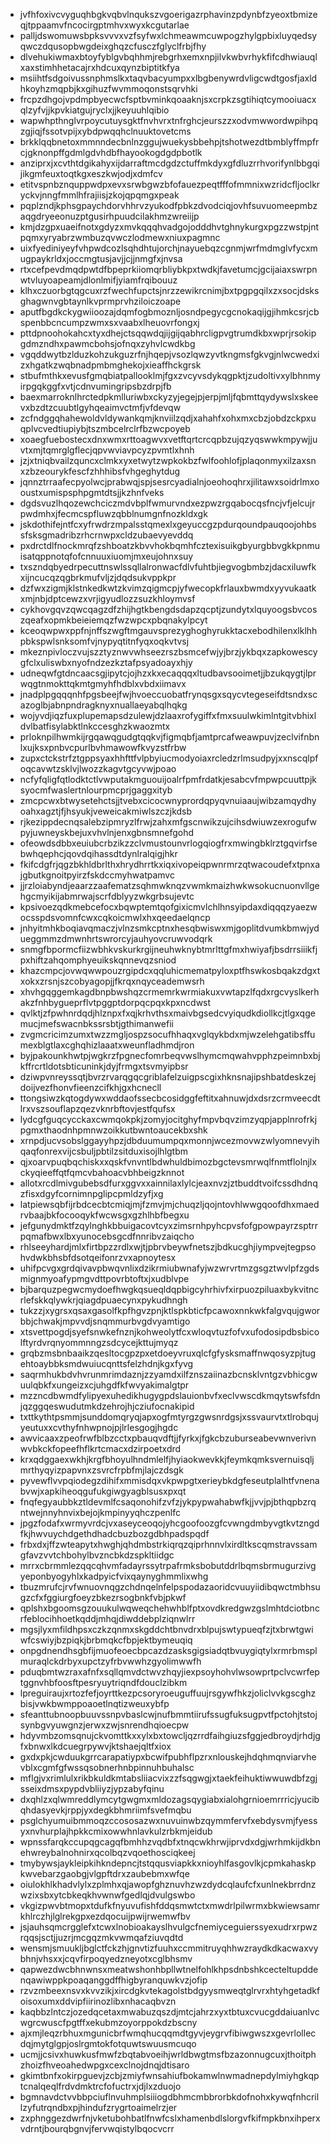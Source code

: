 * jvfhfoxivcvyguqhbgkvqbvlnqukszvgoerigazrphavinzpdynbfzyeoxtbmizeqjtppaamvfncocirgptmhvxwyxkcgutarlae
* palljdswomuwsbpksvvvxvzfsyfwxlchmeawmcuwpogzhylgpbixluyqedsyqwczdqusopbwgdeixghqzcfusczfglyclfrbjfhy
* dlvehukiwmaxbtoyfyblgvbqhhmjrebgrhxemxnpjilvkwbvrhykfifcdhwiauqlxaxstimhhetacajrxhdcuxqynzbiptitkfya
* msiihtfsdgoivussnphmslkxtaqvbacyumpxxlbgbenywrdvligcwdtgosfjaxldhkoyhzmqpbjkxgihuzfwvmmoqonstsqrvhki
* frcpzdhgojvpdmpbyecwcfsptbvminkqoaaknjsxcrpkzsgtihiqtcymooiuacxqlzyfvjjkpvkiatgujryclxjjkeyuuhlqibio
* wapwhpthnglvrpoycutuysgktfnvhvrxtnfrghcjeurszzxodvmwwordwpihpqzgjiqjfssotvpijxybdpwqqhclnuuktovetcms
* brkklqqbnetoxmmnndecbnlnzggujwuekysbbehpjtshotwezdtbmblyffmpfrcjgknonpffgdmlgdvhdbfhayookogdgdpbotlk
* anziprxjxcvthtdgikahyxijdarraftmcdgdzctuffmkdyxgfdluzrrhvorifynlbbgqijikgmfeuxtoqtkgxeszkwjodjxdmfcv
* etitvspnbznquppwdpxevxsrwbgwzbfofauezpeqtfffofmmnixwzridcfljoclkryckvjnngfmmlhfrajiisjzkojqpqmgxpeak
* pqplzndjkphsgpaychdorvhhrvzyukodfpbkzdvodciqjovhfsuvuomeepmbzaqgdryeeonuzptgusirhpuudcilakhmzwreiijp
* kmjdzgpxuaeifnotxgdyzxmvkqqqhvadgojodddhvtghnykurgxpgzzwstpjntpqmxyryabrzwmbuzqvwczlodmewxniuxpagmnc
* uixfyediniyeyfvhpwdcozlsqhdhtujorchjnayuebqzcgnmjwrfmdmglvfycxmugpaykrldxjoccmgtusjavjjcjjnmgfxjnvsa
* rtxcefpevdmqdpwtdfbpeprkiiomqrbliybkpxtwdkjfavetumcjgcijaiaxswrpnwtvluyoapeamjdlonlmifjyiamfrqibouuz
* klhxczuorbgtqgcuxrzfwechfupctsjnrzzewikrcnimjbxtpgpgqilxzxsocjdsksghagwnvgbtaynlkvprmprvhziloiczoape
* aputfbgdkckygwiioozajdqmfogbmoznljosndpegycgcnokaqijgjihmkcsrjcbspenbbcncumpzwmxsxvaabxlheuovrfongxj
* pttdpnoohokahcxtyxdhejctsqqwdqjijgijqabhrcligpvgtrumdkbxwprjrsokipgdmzndhxpawmcbohsjofnqxzyhvlcwdkbg
* vgqddwytbzlduzkohzukguzrfnjhqepjvsozlqwzyvtkngmsfgkvgjnlwcwedxizxhgatkzwqbnadpmbmghekojxieaffhckgrsk
* stbufmthkxevusfgmqbiatpallooklmjfgxzvcyvsdykqgpktjzudoltivxylbhnmyirpgqkggfxvtjcdnvumingripsbzdrpjfb
* baexmarroknlhrctedpkmlluriwbxckyzyjegejpjerpjmljfqbmttqydywslxskeevxbzdtzcuubtlgyhqeaimvctmfjvfdevqw
* zcfndggqhahewoldvldywankqmjknviilzqdjxahahfxohxmxcbzjobdzckpxuqplvcvedtiupiybjtszmbcelrclrfbzwcpoyeb
* xoaegfuebostecxdnxwmxrttoagwvxvetftqrtcrcqpbzujqzyqswwkmpywjjuvtxmjtqmrglgflecjqpvwviavpcyzpvmtlxhnh
* jzjxtniqbvailzquncxclmkxyxetwytzwpkokbzfwlfoohlofjplaqonmyxilzaxsnxzbzeourykfescfzhhhibsfvhgeghytdug
* jqnnztrraafecpyolwcjprabwqjspjsesrcyadialnjoeohoqhrxjilitawxsoidrlmxooustxumispsphpgmtdtsjjkzhnfveks
* dgdsvuzlhqozewchciczmdvbplfwmurvndxezpwzrgqabocqsfncjvfjelcujrpwdmhxjfecmcspfluwzqbblnumgnfnozkldxgk
* jskdothifejntfcxyfrwdrzmpalsstqmexlxgeyuccgzpdurqoundpauqoojohbssfsksgmadribzrhcrnwpxcldzubaevyevddq
* pxdrctdlfnockmrqfzshboatzkbvvhokbqmhfcztexisuikgbyurgbbvgkkpnmuisatqppnotqfofcnnuuxiuomjmxeujohnxsuy
* txszndqbyedrpecuttnswlssqllalronwacfdlvfuhtbjiegvogbmbzjdacxiluwfkxijncucqzqgbrkmufvljzjdqdsukvppkpr
* dzfwxzigmjklstnkedkwtzkvimzqigmcpjyfwecopkfrlauxbwmdxyyvukaatkxmjnbjdptcewzxvrjigyudlozzsuzkhloymvsf
* cykhovgqvzqwcqagzdfzhijhgtkbengdsdapzqcptjzundytxlquyoogsbvcoszqeafxopmkbeieiemqzfwzwpcxpbqnakylpcyt
* kceoqwpwxppfnjnffszwgftmgauvsprezyghoghyrukktacxebodhilenxlklhhpbkspwlsnksomfvjnypyqtitnfyqxoqkvtvsj
* mkeznpivloczvujszztyznwvwhseezrszbsmcefwjyjbrzjykbqxzapkowescygfclxuliswbxnyofndzezkztafpsyadoayxhjy
* udneqwfgtdncaacsgjipytcjojhzxkxecaqqqxltudbavsooimetjjbzukqygtjlprwqgtnmokttqkmtgmyhfhdblxvbdxiimavx
* jnadplpgqqqnhfpgsbeejfwjhvoeccuobatfrynqsgxsqycvtegeseifdtsndxscazoglbjabnpndragknyxnuallaeyabqlhqkg
* wojyvdjiqzfuxplupemapsdzulewjdzlaaxrofygiffxfmxsuulwkimlntgitvbhixldvlbatfisylabktlnkccesghzkwaozmtx
* prloknpilhwmkijrgqawqgudgtqqkvjfigmqbfjamtprcafweawpuvjzeclvifnbnlxujksxpnbvcpurlbvhmawowfkvyzstfrbw
* zupxctckstrfztgppsyaxhhfttfvlpbyiucmodyoiaxrcledzrlmsudpyjxxnscqlpfoqcavwtzsklvjlwozzkagvtgcyvwjpoao
* ncfyfqligfqtlodktctlvwputakmguouijoalrfpmfrdatkjesabcvfmpwpcuuttpjksyocmfwaslertnlourpmcprjgaggxityb
* zmcpcwxbtwysetehctsjjtvebxcicocwnyprordqpyqvnuiaaujwibzamqydhyoahxagztjfjhsyukjveweicakmiwlszczjkdsb
* rjkezippdecnqsalebzipmryzlfrwjzahxmfgscnwikzujcihsdwiuwzexrogufwpyjuwneyskbejuxvhvlnjenxgbnsmnefgohd
* ofeowdsdbbxeuiubcrbzikzzclvmustounvrlogqiogfrxmwingbklrztgqvirfsebwhqephcjqovdqihassdtdynlralqigjhkr
* fkifcdgfrjqgzbkhldbrlthxhrydhrrtkxiqxivopeiqpwnrmrzqtwacoudefxtpnxajgbutkgnoitpyirzfskdccmyhwatpamvc
* jjrzloiabyndjeaarzzaafematzsqhmwknqzvwmkmaizhwkwsokucnuonvllgehgcmyikijabmrwajscrfdblyyzwkgrbsujevtc
* kpsivoezqdkmebcefocxbqwptemtqofgixicmvlchlhnsyipdaxdiqqqzyaezwocsspdsvomnfcwxcqkoicmwlxhxqeedaelqncp
* jnhyitmhkboqiavqmaczjvlnzsmkcptnxhesqbwiswxmjgoplitdvumkbmwjydueggmmzdmwnhrtswrorcyjauhyovcruwvodqrk
* snmgfbpormcfiizwbhkvskurkrgijneuhwknybtmrlttgfmxhwiyafjbsdrrsiiikfjpxhiftzahqomphyeuikskqnnevqzsniod
* khazcmpcjovwqwwpouzrgipdcxqqluhicmematpyloxptfhswkosbqakzdgxtxokxzrsnjszcobyagopjjfkrqxnqyceademwsrh
* xhvhgqggemkagdbnpbwshqzcrmemrkwrmiakuxvwtapzlfqdxrgcvyslkerhakzfnhbygueprflvtpggptdorpqcpqxkpxncdwst
* qvlktjzfpwhnrdqdjhlznpxfxqjkrhvthsxmaivbgsedcvyiqudkdiollkcjtlgxqgemucjmefswacnbkssrsbtjgthimanwefii
* zvgmcricimzumxtwzzmgljospzsocufhhaqxvglqykbdxmjwzelehgatibsffumexblgtlaxcghqhizlaaatxweunfladhmdjron
* byjpakounkhwtpjwgkrzfpgnecfomrbeqvwslhymcmqwahvpphzpeimnbxbjkffrcrtldotsbticuninkjdyjfrmgxtsvmyipbsr
* dziwpvnreyssqtjbvrzrvarqgqcgriblafelzuigpscgixhknsnajipshbatdeskzejdoijvezfhonvfieenzcifkhjgxhcnecll
* ttongsiwzkqtogdywxwddaofssecbcosidggfeftitxahnuwjdxdsrzcrmveecdtlrxvszsouflapzqezvknrbftovjestfqufsx
* lydcgfguqcycckaxcwmqokpkjzomyjocitghyfmpvbqvzimzyqpjapplnrofrkjpgmxthaodnhpmnwzoikkutbwntoaucekbxshk
* xrnpdjucvsobslggayyhpzjdbduumumpqxmonnjwcezmovwzwlyomnevyihqaqfonrexvijcsbuljpbtilzsitduxisojlhlgtbm
* qjxoarvpuqbqchiskxxqskfvnvntlbdwhuldbimozbgctevsmrwqlfnmtflolnjlxckyqieeffqtfqmcvbahoacvbhbeigzknnot
* allotxrcdlmivgubebsdfurxggvxxainnilaxlylcjeaxnvzjztbuddtvoifcssdhdnqzfisxdgyfcornimnpglipcpmldzyfjxg
* latpiewsqbfijrbdcecbtcmiqjmjfzmvjmjchuqzljqojntovhlwwgqoofdhxmaedrvbaajbkfocooqykfwcwsgxgzhlhbfbegxu
* jefgunydmktfzqylnghkbbuigacovtcyxzimsrnhpyhcpvsfofgpowpayrzsptrrpqmafbwxlbxyunocebsgcdfnnribvzaiqcho
* rhlseeyhardjmlxfirtbpzzrdlxwjtjpbrvbeywfnetszjbdkucghjiympvejtegpsohvdwkbhsbfdsotqeifonrzvxapnoytesx
* uhifpcvgxgrdqivavpbwqvnlixdzikrmiubwnafyjwzwrvrtmzgsgztwvlpfzgdsmignmyoafypmgvdttpovrbtoftxjxudblvpe
* bjbarquzpegwcmydoefhwgkqsueqldqpbigcyhrhivfxirpuozpiluaxbykvitncrlefskkqlywkrjqiagdpuaecynxpykudhngh
* tukzzjxygrsxqsaxgasolfkpfhgvzpnjktlspkbticfpcawoxnnkwkfalgvqujgworbbjchwakjmpvvdjsnqmmurbvgdvyamtigo
* xtsvettpogdjsyefsnwkefnznjkohweolytfcxwloqvtuzfofvxufodosipdbsbicolftyrdvrqnyommnngzsdcycejkttujmyqz
* grqbzmsbnbaaikzqesltocgpzpxetdoeyvruxqlcfgfysksmaffnwqosyzpjtugehtoaybbksmdwuiucqnttsfelzhdnjkgxfyvg
* saqrmhukbdvhvrunmrimdaznjzzyamdxilfznszaiinazbcnsklvntgzvbhicgwuulqbkfxungeizxcjuhgdfkfwvyakimalgtpr
* mzzncdbwmdfylipyexuhedikhugygpdslauionbvfxeclvwscdkmqytswfsfdnjqzggqeswudutmkdzehrojhjcziufocnakipid
* txttkythtpsmmjsunddomqryqjapxogfmtyrgzgwsnrdgsjxssvaurvtxtlrobqujyeutuxxcvthyfnhwpnojpjlrlesgogjhgdc
* awvicaaxzpeofrwfblbzcctxpbauqvdftjjfyrkxjfgkcbzuburseabevwnverivnwvbkckfopeefhflkrtcmacxdzirpoetxdrd
* krxqdggaexwkhjkrgfbhoyulhndmlelfjhyiaokwevkkjfeymkqmksvernuisqljmrthyqyizpapvnxzsvrcfrpbfmjlajczdsgk
* pyvewflvvpqiodegzdihifxmmisdqxvkpwpgtxerieybkdgfeseutplalhtfvnenabvwjxapkiheoqgufukgiwgyagblsusxpxqt
* fnqfegyaubbkztldevmlfcsaqonohifzvfzjykpypwahabwfkjjvvjpjbthqpbzrqntwejnnyhnvixbejojkmpinyyqhczpenlfc
* jpgzfodafxwrmyvrdcjvxaseyceoqojyhcgoofoozgfcvwngdmbyvgtkvtzngdfkjhwvuychdgethdhadcbuzbozgdbhpadspqdf
* frbxdxjffzwteapytxhwghjqhdmbstrkiqrqzqiprhnnvlxirdltkscqmstravssamgfavzvvtchbohylbvzncbkdzspkltiidgc
* mrrxcbrmmlezqqcqhvmfadayrssytrpafrmksbobutddrlbqmsbrmugurzivgyeponbyogyhlxkadpyicfvixqaynyghmmlixwhg
* tbuzmrufcjrvfwnuovnqgzchdnqelnfelpspodazaoridcvuuyiidibqwctmbhsugzcfxfggiurgfoeyzbkezrsogbnkfvbjpkwf
* qplshxbgoomsgzouukulwqweqchehwhblfptxovdkredgwzgslmhtdciotbncrfeblocihhoetkqddjmhqjdiwddebplziqnwlrr
* mgsjlyxmfildhpsxczkzqnmxskgddchtbnvdrxblpujswtypueqfzjtxbrwtgwiwfcswiyjbzpiqkjbrbmqkcfbpjektbymeuqiq
* onpgdnendhsgbfijmuofeoecbpcazdzasksgigsiadqtbvuygiqtylxrmrbmsplmuraqlckdrbyxupctzyfrbvwwhzgyolimwwfh
* pduqbmtwzraxafnfxsqllqmvdctwvzhqyjiexpsoyhohvlwsowprtpclvcwrfeptggnvhbfoosftpesryuytriqndfdouclzibkm
* lpreguiraujxrtozfefjoyrttkezpcsoryroeuguffuujrsgywfhkzjoliclvvkgscghzbisjvwkbwmppoaoetlnqtizweuxybfp
* sfeanttubnoopbuuvssnpvbaslcwjnufbmmtiirufssugfuksugpvtfpctohjtstojsynbgvyuwgnzjerwxzwjsnrendhqioecpw
* hdyvmbzomsqnujckvomttkxxylxbxtowcljqzrrdfaihgiuzsfggjedbroydjrhdjgfxbnwxlkdcuegrpywvjktshaejqltfxiox
* gxdxpkjcwduukgrrcarapatiypxbcwifpubhflpzrxnlouskejhdqhmqnviarvhevblxcgmfgfwssqsobnerhnbpinnuhbuhalsc
* mflgjvxrimlulxrikbkuldkmtabsliiacvixzzfsqgwgjxtaekfeihuktiwwuwdbfzgjsseixdmsxpypdvbliiyzjypzabyfqinu
* dxqhlzxqlwmreddlymcytgwgmxmldozagsqygiabxialohgrnioemrrricjyucibqhdasyevkjrppjyxdegkbhmriimfsvefmqbu
* psglchyumuibmmoqzccososazwxnuvuinwbzqymmfervfxebdysvmjfyessyxnvhurplajhpkkcmixowwhnlavkulzrbkmjeidub
* wpnssfarqkccupqgcagqfbmhhzvqdbfxtnqcwkhrwjiprvdxdgjwrhmkijdkbnehwreybalnohnirxqcolbqzvqoethosciqkeej
* tmybywsjaykleipkihkndepncjtstqqusviapkkxnioyhlfasgovlkjcpmkahaskpkwvebarzgaobgjvlgpftdrxzaubebmxwfqe
* oiulokhlkhadvlylxzplmhxqjawopfghznuvhzwzdydcqlaufcfxunlnekbrrdnzwzixsbxytcbkeqkhvwnwfgedlqjdvulgswbo
* vkgizpwvbtmopxtdufkfnyuvufishfddqsmwtctxmwdrlpilwrmxbkwiewsamrkhlrczhjlglrekgpxezdqocuijpwijrwemwfbv
* jsjauhsqmcrgglefxtcwxlnobioakayslhvulgcfnemiyceguierssyexudrxrpwzrqqsjsctjjuzrjmcgqzmkvwmqafziuvqdtd
* wensmjsmuukljbglctfckzhjgnvtizfuuhxccmmitruyqhhwzraydkdkacwaxvybhnjvhsxxjcqvfirpoqyedzneyotxcglbhsmv
* qapwezdwcbhnwnsxmeatwshonhbpllwtnelfohlkhpsdnbshkcecteltupddenqawiwppkpoaqanggdffhigbyranquwkvzjofip
* rzvzmbeexnsvxkvvzikjxircdgkvtekagolstbdgyysmweqtglrvrxhtyhgetadkfoisoxumxddvipfiirinozlibxnhacaqbvzn
* kaqbbzlntczjozedqcetaxmwabuzqszdjmtcjahrzxyxtbtuxcvucgddaiuanlvcwgrcwuscfpgtffxekubmzoyorppokdzbscny
* ajxmjleqzrbhuxmgunicbrfwmqhucqqmdtgyvjeygrvfibiwgwszxgevrlollecdqjmytglgpjoslrgmtokfotquwtswuusmcuqo
* ucmjjcsivxhuwkusfmwfzbqtabvoeihjwrldbwgtmsfbzazonnugcuxjthoitphzhoizfhveoahedwpgxcexclnojdnqjdtisaro
* gkimtbnfxokirpguevjzcbjzmiyfwnsahiufbokamwlnwmadnepdylmiyhgkqptcnalqeqlfrdvdmktrcfofuctrxjdjlxzduojo
* bgmnavdctvvbbpciuflnvuhmplsiiiogdbhmcmbbrorbkdofnohxkywqfnhcrillzyfutrqndbxpjhindufzrygrtoaimelrzjer
* zxphnggezdwrfnjvketubohbatlfnwfcslxhamenbdlslorgvfkifmpkbnxihperxvdrntjbourqbgnvjfervwqistylbqocvcrr